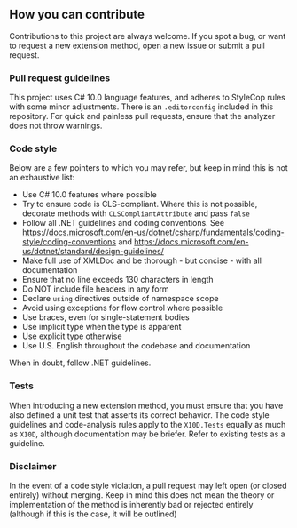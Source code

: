 ## How you can contribute

Contributions to this project are always welcome. If you spot a bug, or want to request a new extension method, open a new issue
or submit a pull request.

### Pull request guidelines

This project uses C# 10.0 language features, and adheres to StyleCop rules with some minor adjustments.
There is an `.editorconfig` included in this repository. For quick and painless pull requests, ensure that the analyzer does not
throw warnings.

### Code style

Below are a few pointers to which you may refer, but keep in mind this is not an exhaustive list:

- Use C# 10.0 features where possible
- Try to ensure code is CLS-compliant. Where this is not possible, decorate methods with `CLSCompliantAttribute` and pass `false`
- Follow all .NET guidelines and coding conventions.
  See https://docs.microsoft.com/en-us/dotnet/csharp/fundamentals/coding-style/coding-conventions
  and https://docs.microsoft.com/en-us/dotnet/standard/design-guidelines/
- Make full use of XMLDoc and be thorough - but concise - with all documentation
- Ensure that no line exceeds 130 characters in length
- Do NOT include file headers in any form
- Declare `using` directives outside of namespace scope
- Avoid using exceptions for flow control where possible
- Use braces, even for single-statement bodies
- Use implicit type when the type is apparent
- Use explicit type otherwise
- Use U.S. English throughout the codebase and documentation

When in doubt, follow .NET guidelines.

### Tests

When introducing a new extension method, you must ensure that you have also defined a unit test that asserts its correct behavior.
The code style guidelines and code-analysis rules apply to the `X10D.Tests` equally as much as `X10D`, although documentation may
be briefer. Refer to existing tests as a guideline.

### Disclaimer

In the event of a code style violation, a pull request may left open (or closed entirely) without merging. Keep in mind this does
not mean the theory or implementation of the method is inherently bad or rejected entirely (although if this is the case, it will
be outlined)
